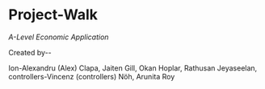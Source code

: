 # Project-Walk

*A-Level Economic Application*

Created by-- 

Ion-Alexandru (Alex) Clapa,
Jaiten Gill, 
Okan Hoplar, 
Rathusan Jeyaseelan, 
controllers-Vincenz (controllers) Nöh,
Arunita Roy
